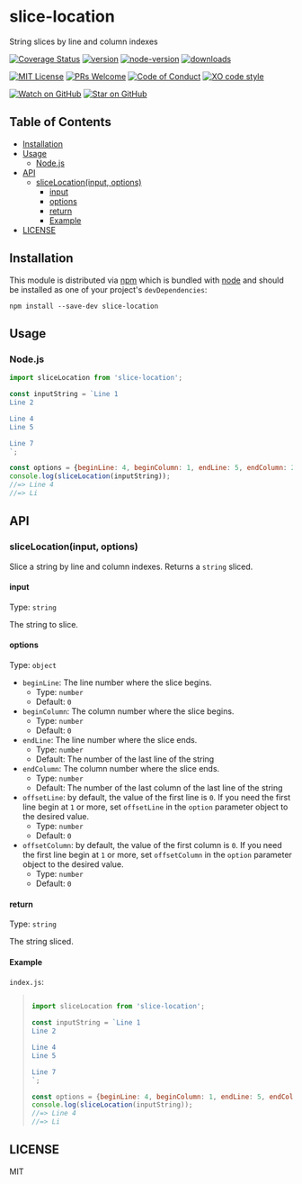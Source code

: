 # slice-location

String slices by line and column indexes

[![Coverage Status](https://coveralls.io/repos/github/forresst/slice-location/badge.svg)](https://coveralls.io/github/forresst/slice-location)
[![version](https://img.shields.io/npm/v/slice-location.svg?style=flat-square)](https://www.npmjs.com/package/slice-location)
[![node-version](https://img.shields.io/badge/node-%3E%3D%208.0-orange.svg?style=flat-square)](https://nodejs.org)
[![downloads](https://img.shields.io/npm/dm/slice-location.svg?style=flat-square)](http://npm-stat.com/charts.html?package=slice-location)

[![MIT License](https://img.shields.io/npm/l/slice-location.svg?style=flat-square)](https://github.com/forresst/slice-location/blob/master/LICENSE)
[![PRs Welcome](https://img.shields.io/badge/PRs-welcome-brightgreen.svg?style=flat-square)](http://makeapullrequest.com)
[![Code of Conduct](https://img.shields.io/badge/code%20of-conduct-ff69b4.svg?style=flat-square)](https://github.com/forresst/slice-location/blob/master/CODE_OF_CONDUCT.md)
[![XO code style](https://img.shields.io/badge/code_style-XO-5ed9c7.svg)](https://github.com/xojs/xo)

[![Watch on GitHub](https://img.shields.io/github/watchers/forresst/slice-location.svg?style=social)](https://github.com/forresst/slice-location/watchers)
[![Star on GitHub](https://img.shields.io/github/stars/forresst/slice-location.svg?style=social)](https://github.com/forresst/slice-location/stargazers)


## Table of Contents

- [Installation](#installation)
- [Usage](#usage)
  * [Node.js](#nodejs)
- [API](#api)
  * [sliceLocation(input, options)](#slicelocationinput-options)
    + [input](#input)
    + [options](#options)
    + [return](#return)
    + [Example](#example)
- [LICENSE](#license)

## Installation

This module is distributed via [npm](https://www.npmjs.com/) which is bundled with [node](https://nodejs.org) and should be installed as one of your project's `devDependencies`:

```console
npm install --save-dev slice-location
```

## Usage

### Node.js

```js
import sliceLocation from 'slice-location';

const inputString = `Line 1
Line 2

Line 4
Line 5

Line 7
`;

const options = {beginLine: 4, beginColumn: 1, endLine: 5, endColumn: 2, offsetLine: 1, offsetColumn: 1};
console.log(sliceLocation(inputString));
//=> Line 4
//=> Li
```

## API

### sliceLocation(input, options)

Slice a string by line and column indexes. Returns a `string` sliced.

#### input

Type: `string`

The string to slice.

#### options

Type: `object`

- `beginLine`: The line number where the slice begins.
  - Type: `number`
  - Default: `0`
- `beginColumn`: The column number where the slice begins.
  - Type: `number`
  - Default: `0`
- `endLine`: The line number where the slice ends.
  - Type: `number`
  - Default: The number of the last line of the string
- `endColumn`: The column number where the slice ends.
  - Type: `number`
  - Default: The number of the last column of the last line of the string
- `offsetLine`: by default, the value of the first line is `0`. If you need the first line begin at `1` or more, set `offsetLine` in the `option` parameter object to the desired value.
  - Type: `number`
  - Default: `0`
- `offsetColumn`: by default, the value of the first column is `0`. If you need the first line begin at `1` or more, set `offsetColumn` in the `option` parameter object to the desired value.
  - Type: `number`
  - Default: `0`

#### return

Type: `string`

The string sliced.

#### Example

`index.js`:

> ```js
>
> import sliceLocation from 'slice-location';
>
> const inputString = `Line 1
> Line 2
>
> Line 4
> Line 5
>
> Line 7
> `;
>
> const options = {beginLine: 4, beginColumn: 1, endLine: 5, endColumn: 2, offsetLine: 1, offsetColumn: 1};
> console.log(sliceLocation(inputString));
> //=> Line 4
> //=> Li
> ```

## LICENSE

MIT
